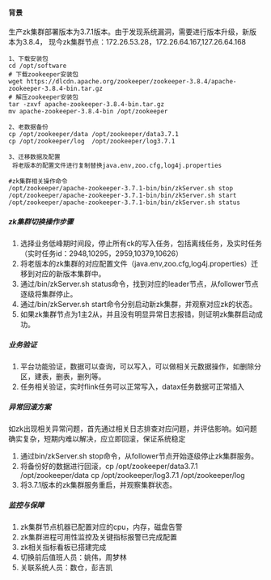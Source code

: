 #### 背景
生产zk集群部署版本为3.7.1版本。由于发现系统漏洞，需要进行版本升级，新版本为3.8.4，
现今zk集群节点：172.26.53.28，172.26.64.167,127.26.64.168
```shell
1、下载安装包
cd /opt/software
# 下载zookeeper安装包
wget https://dlcdn.apache.org/zookeeper/zookeeper-3.8.4/apache-zookeeper-3.8.4-bin.tar.gz
# 解压zookeeper安装包
tar -zxvf apache-zookeeper-3.8.4-bin.tar.gz
mv apache-zookeeper-3.8.4-bin /opt/zookeeper

2、老数据备份
cp /opt/zookeeper/data /opt/zookeeper/data3.7.1 
cp /opt/zookeeper/log  /opt/zookeeper/log3.7.1

3、迁移数据及配置
 将老版本的配置文件进行复制替换java.env,zoo.cfg,log4j.properties

#zk集群相关操作命令
/opt/zookeeper/apache-zookeeper-3.7.1-bin/bin/zkServer.sh stop
/opt/zookeeper/apache-zookeeper-3.7.1-bin/bin/zkServer.sh start
/opt/zookeeper/apache-zookeeper-3.7.1-bin/bin/zkServer.sh status
```
##### zk集群切换操作步骤
1. 选择业务低峰期时间段，停止所有ck的写入任务，包括离线任务，及实时任务（实时任务id：2948,10295，2959,10379,10626）
2. 将老版本的zk集群的对应配置文件（java.env,zoo.cfg,log4j.properties）迁移到对应的新版本集群中。
3. 通过/bin/zkServer.sh status命令，找到对应的leader节点，从follower节点逐级将集群停止。
4. 通过/bin/zkServer.sh start命令分别启动新zk集群，并观察对应zk的状态。
5. 如果zk集群节点为1主2从，并且没有明显异常日志报错，则证明zk集群启动成功。
##### 业务验证
1. 平台功能验证，数据可以查询，可以写入，可以做相关元数据操作，如删除分区，建表，删表，删列等。
2. 任务相关验证，实时flink任务可以正常写入，datax任务数据可正常插入
##### 异常回滚方案
如zk出现相关异常问题，首先通过相关日志排查对应问题，并评估影响。如问题确实复杂，短期内难以解决，应立即回滚，保证系统稳定
1.  通过bin/zkServer.sh stop命令，从follower节点开始逐级停止zk集群服务。
2. 将备份好的数据进行回滚，cp /opt/zookeeper/data3.7.1  /opt/zookeeper/data
	cp /opt/zookeeper/log3.7.1  /opt/zookeeper/log
3. 将3.7.1版本的zk集群服务重启，并观察集群状态。
##### 监控与保障
1. zk集群节点机器已配置对应的cpu，内存，磁盘告警
2. zk集群进程可用性监控及关键指标报警已完成配置
3. zk相关指标看板已搭建完成
4. 切换前后值班人员：姚伟，周梦林
5. 关联系统人员：数仓，彭吉凯